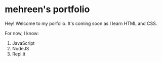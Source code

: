 # mehreen's portfolio

Hey! Welcome to my porfolio. It's coming soon as I learn HTML and CSS.

For now, I know:

1. JavaScript
1. NodeJS
1. Repl.it